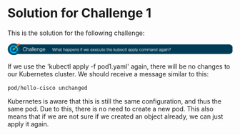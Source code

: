 # Solution for Challenge 1

This is the solution for the following challenge:

![Challenge 1](../../img/challenge1.png?raw=true "Challenge 1")

If we use the 'kubectl apply -f pod1.yaml' again, there will be no changes to our Kubernetes cluster. We should receive a message similar to this:

```
pod/hello-cisco unchanged
```

Kubernetes is aware that this is still the same configuration, and thus the same pod. Due to this, there is no need to create a new pod. This also means that if we are not sure if we created an object already, we can just apply it again.
